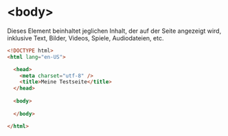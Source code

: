 # &lt;body&gt;

<show-structure depth="2" />

Dieses Element beinhaltet jeglichen Inhalt, der auf der Seite angezeigt wird, inklusive Text, Bilder, Videos, Spiele, Audiodateien, etc.

```HTML
<!DOCTYPE html>
<html lang="en-US">

  <head>
    <meta charset="utf-8" />
    <title>Meine Testseite</title>
  </head>
  
  <body>
    
  </body>

</html>
```